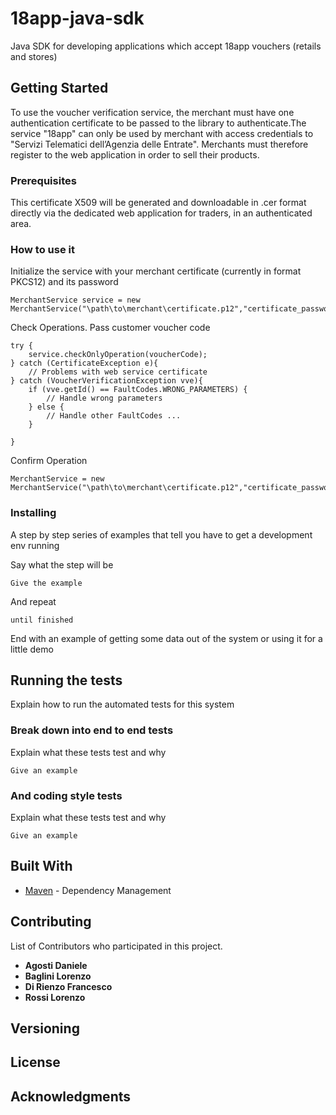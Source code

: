# 18app-java-sdk
Java SDK for developing applications which accept 18app vouchers (retails and stores)

## Getting Started

To use the voucher verification service, the merchant must have one
authentication certificate to be passed to the library to authenticate.The service
"18app" can only be used by merchant with access credentials to "Servizi Telematici dell’Agenzia delle Entrate".
Merchants must therefore register to the web application in order to sell their products.

### Prerequisites


This certificate X509 will be generated and downloadable in .cer format directly via
the dedicated web application for traders, in an authenticated area.

### How to use it
Initialize the service with your merchant certificate (currently in format PKCS12) and its password
```
MerchantService service = new MerchantService("\path\to\merchant\certificate.p12","certificate_password")
```

Check Operations. Pass customer voucher code
```
try {       
    service.checkOnlyOperation(voucherCode);
} catch (CertificateException e){
    // Problems with web service certificate
} catch (VoucherVerificationException vve){
    if (vve.getId() == FaultCodes.WRONG_PARAMETERS) {
        // Handle wrong parameters
    } else {
        // Handle other FaultCodes ...
    }
    
}
```
Confirm Operation
```
MerchantService = new MerchantService("\path\to\merchant\certificate.p12","certificate_password")
```

### Installing

A step by step series of examples that tell you have to get a development env running

Say what the step will be

```
Give the example
```

And repeat

```
until finished
```

End with an example of getting some data out of the system or using it for a little demo

## Running the tests

Explain how to run the automated tests for this system

### Break down into end to end tests

Explain what these tests test and why

```
Give an example
```

### And coding style tests

Explain what these tests test and why

```
Give an example
```


## Built With

* [Maven](https://maven.apache.org/) - Dependency Management

## Contributing

List of Contributors who participated in this project.
* **Agosti Daniele**
* **Baglini Lorenzo**
* **Di Rienzo Francesco**
* **Rossi Lorenzo**

## Versioning


## License

## Acknowledgments


